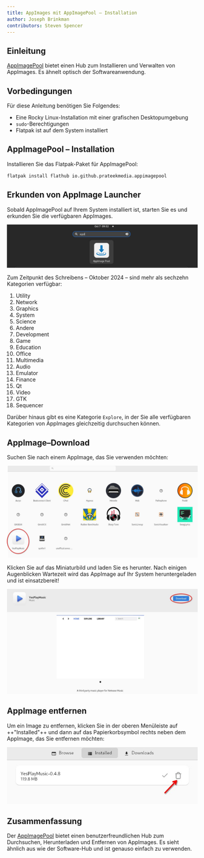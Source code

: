 ```yaml
---
title: AppImages mit AppImagePool — Installation
author: Joseph Brinkman
contributors: Steven Spencer
---
```


## Einleitung

[AppImagePool](https://github.com/prateekmedia/appimagepool) bietet einen Hub zum Installieren und Verwalten von AppImages. Es ähnelt optisch der Softwareanwendung.

## Vorbedingungen

Für diese Anleitung benötigen Sie Folgendes:

- Eine Rocky Linux-Installation mit einer grafischen Desktopumgebung
- `sudo`-Berechtigungen
- Flatpak ist auf dem System installiert

## AppImagePool – Installation

Installieren Sie das Flatpak-Paket für AppImagePool:

```bash
flatpak install flathub io.github.prateekmedia.appimagepool
```

## Erkunden von AppImage Launcher

Sobald AppImagePool auf Ihrem System installiert ist, starten Sie es und erkunden Sie die verfügbaren AppImages.

![Launching AppImagePool](images/appimagepool/appimagepool_launch.jpg)

Zum Zeitpunkt des Schreibens – Oktober 2024 – sind mehr als sechzehn Kategorien verfügbar:

1. Utility
2. Network
3. Graphics
4. System
5. Science
6. Andere
7. Development
8. Game
9. Education
10. Office
11. Multimedia
12. Audio
13. Emulator
14. Finance
15. Qt
16. Video
17. GTK
18. Sequencer

Darüber hinaus gibt es eine Kategorie `Explore`, in der Sie alle verfügbaren Kategorien von AppImages gleichzeitig durchsuchen können.

## AppImage–Download

Suchen Sie nach einem AppImage, das Sie verwenden möchten:

![select_AppImage](images/appimagepool/appimagepool_select.jpg)

Klicken Sie auf das Miniaturbild und laden Sie es herunter. Nach einigen Augenblicken Wartezeit wird das AppImage auf Ihr System heruntergeladen und ist einsatzbereit!

![downloaded AppImage](images/appimagepool/appimagepool_download.jpg)

## AppImage entfernen

Um ein Image zu entfernen, klicken Sie in der oberen Menüleiste auf ++"Installed"++ und dann auf das Papierkorbsymbol rechts neben dem AppImage, das Sie entfernen möchten:

![Remove AppImage](images/appimagepool/appimagepool_remove.jpg)

## Zusammenfassung

Der [AppImagePool](https://github.com/prateekmedia/appimagepool) bietet einen benutzerfreundlichen Hub zum Durchsuchen, Herunterladen und Entfernen von AppImages. Es sieht ähnlich aus wie der Software-Hub und ist genauso einfach zu verwenden.
